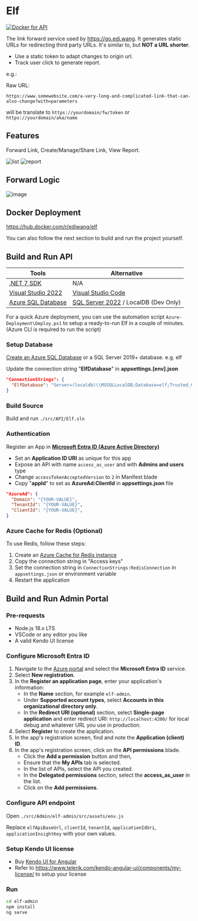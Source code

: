 # Elf

[![Docker for API](https://github.com/EdiWang/Elf/actions/workflows/docker-api.yml/badge.svg)](https://github.com/EdiWang/Elf/actions/workflows/docker-api.yml)

The link forward service used by https://go.edi.wang. It generates static URLs for redirecting third party URLs. It's similar to, but **NOT a URL shorter**. 

- Use a static token to adapt changes to origin url.
- Track user click to generate report.

e.g.:

Raw URL:
```
https://www.somewebsite.com/a-very-long-and-complicated-link-that-can-also-change?with=parameters
```

will be translate to `https://yourdomain/fw/token` or `https://yourdomain/aka/name`

## Features

Forward Link, Create/Manage/Share Link, View Report.

![list](https://github.com/EdiWang/Elf/assets/3304703/2366ac0f-0d48-457e-9709-745d9e06ec19)
![report](https://github.com/EdiWang/Elf/assets/3304703/4b37f4c9-8b5d-44a1-94b0-b0053ef6ba80)

## Forward Logic

![image](https://cdn-blog.edi.wang/web-assets/lf/LinkForwarder-FW.png)

## Docker Deployment

https://hub.docker.com/r/ediwang/elf

You can also follow the next section to build and run the project yourself.

## Build and Run API

Tools | Alternative
--- | ---
[.NET 7 SDK](http://dot.net) | N/A
[Visual Studio 2022](https://visualstudio.microsoft.com/) | [Visual Studio Code](https://code.visualstudio.com/)
[Azure SQL Database](https://azure.microsoft.com/en-us/services/sql-database/) | [SQL Server 2022](https://www.microsoft.com/en-us/sql-server/sql-server-2022) / LocalDB (Dev Only)

For a quick Azure deployment, you can use the automation script ```Azure-Deployment\Deploy.ps1``` to setup a ready-to-run Elf in a couple of minutes. (Azure CLI is required to run the script)

### Setup Database

[Create an Azure SQL Database](https://docs.microsoft.com/en-us/azure/sql-database/sql-database-single-database-get-started?WT.mc_id=AZ-MVP-5002809) or a SQL Server 2019+ database. e.g. elf

Update the connection string "**ElfDatabase**" in **appsettings.[env].json**

```json
"ConnectionStrings": {
  "ElfDatabase": "Server=(localdb)\\MSSQLLocalDB;Database=elf;Trusted_Connection=True;"
}
```
### Build Source

Build and run `./src/API/Elf.sln`

### Authentication

Register an App in **[Microsoft Entra ID (Azure Active Directory)]((https://azure.microsoft.com/en-us/services/active-directory/))**
- Set an **Application ID URI** as unique for this app
- Expose an API with name `access_as_user` and with **Admins and users** type
- Change `accessTokenAcceptedVersion` to `2` in Manifest blade
- Copy "**appId**" to set as **AzureAd:ClientId** in **appsettings.json** file

```json
"AzureAd": {
  "Domain": "{YOUR-VALUE}",
  "TenantId": "{YOUR-VALUE}",
  "ClientId": "{YOUR-VALUE}",
}
```

### Azure Cache for Redis (Optional)

To use Redis, follow these steps:

1. Create an [Azure Cache for Redis instance](https://docs.microsoft.com/en-us/azure/azure-cache-for-redis/cache-overview?WT.mc_id=AZ-MVP-5002809)
2. Copy the connection string in "Access keys"
3. Set the connection string in `ConnectionStrings:RedisConnection` in `appsettings.json` or environment variable
4. Restart the application

## Build and Run Admin Portal

### Pre-requests

- Node.js 18.x LTS
- VSCode or any editor you like
- A valid Kendo UI license

### Configure Microsoft Entra ID

1. Navigate to the [Azure portal](https://portal.azure.com) and select the **Microsoft Entra ID** service.
2. Select **New registration**.
3. In the **Register an application page**, enter your application's information:
   - In the **Name** section, for example `elf-admin`.
   - Under **Supported account types**, select **Accounts in this organizational directory only**.
   - In the **Redirect URI (optional)** section, select **Single-page application** and enter redirect URI: `http://localhost:4200/` for local debug and whatever URL you use in production.
4. Select **Register** to create the application.
5. In the app's registration screen, find and note the **Application (client) ID**. 
6. In the app's registration screen, click on the **API permissions** blade.
   - Click the **Add a permission** button and then,
   - Ensure that the **My APIs** tab is selected.
   - In the list of APIs, select the API you created.
   - In the **Delegated permissions** section, select the **access_as_user** in the list.
   - Click on the **Add permissions**.
   
### Configure API endpoint

Open `./src/Admin/elf-admin/src/assets/env.js`

Replace `elfApiBaseUrl`, `clientId`, `tenantId`, `applicationIdUri`, `applicationInsightKey` with your own values.

### Setup Kendo UI license

- Buy [Kendo UI for Angular](https://www.telerik.com/kendo-angular-ui)
- Refer to https://www.telerik.com/kendo-angular-ui/components/my-license/ to setup your license

### Run

```bash
cd elf-admin
npm install
ng serve
```
